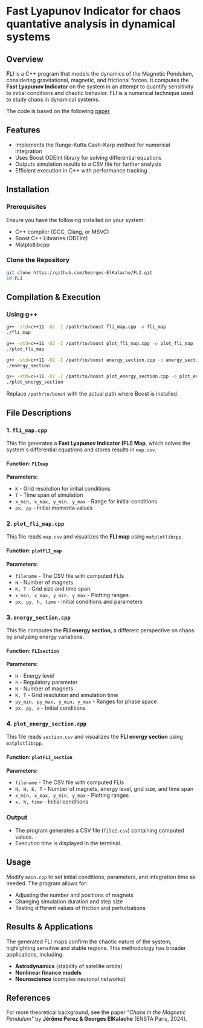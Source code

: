 # Fast Lyapunov Indicator for chaos quantative analysis in dynamical systems 

## Overview
**FLI** is a C++ program that models the dynamics of the Magnetic Pendulum, considering gravitational, magnetic, and frictional forces. It computes the **Fast Lyapunov Indicator** on the system in an attempt to quantify sensitivity to initial conditions and chaotic behavior. FLI is a numerical technique used to study chaos in dynamical systems.

The code is based on the following [paper]([https://pxl.to/3i6mt52k](https://github.com/Georges-ElKalache/chaos-quantative-analysis/blob/main/chaos%20in%20the%20magnetic%20pendulum_compressed.pdf))
## Features
- Implements the Runge-Kutta Cash-Karp method for numerical integration  
- Uses Boost ODEInt library for solving differential equations  
- Outputs simulation results to a CSV file for further analysis  
- Efficient execution in C++ with performance tracking  

## Installation

### Prerequisites
Ensure you have the following installed on your system:
- C++ compiler (GCC, Clang, or MSVC)
- Boost C++ Libraries (ODEInt)
- Matplotlibcpp

### Clone the Repository
```sh
git clone https://github.com/Georges-ElKalache/FLI.git
cd FLI
```

## Compilation & Execution

### Using g++
```sh
g++ -std=c++11 -O2 -I /path/to/boost fli_map.cpp -o fli_map
./fli_map

g++ -std=c++11 -O2 -I /path/to/boost plot_fli_map.cpp -o plot_fli_map
./plot_fli_map

g++ -std=c++11 -O2 -I /path/to/boost energy_section.cpp -o energy_section
./energy_section

g++ -std=c++11 -O2 -I /path/to/boost plot_energy_section.cpp -o plot_energy_section
./plot_energy_section
```
Replace `/path/to/boost` with the actual path where Boost is installed.

## File Descriptions

### 1. `fli_map.cpp`
This file generates a **Fast Lyapunov Indicator (FLI) Map**, which solves the system's differential equations and stores results in `map.csv`.

#### **Function: `FLImap`**
**Parameters:**
- `K` - Grid resolution for initial conditions
- `T` - Time span of simulation
- `x_min, x_max, y_min, y_max` - Range for initial conditions
- `px, py` - Initial momenta values

### 2. `plot_fli_map.cpp`
This file reads `map.csv` and visualizes the **FLI map** using `matplotlibcpp`.

#### **Function: `plotFLI_map`**
**Parameters:**
- `filename` - The CSV file with computed FLIs
- `N` - Number of magnets
- `K, T` - Grid size and time span
- `x_min, x_max, y_min, y_max` - Plotting ranges
- `px, py, h, time` - Initial conditions and parameters

### 3. `energy_section.cpp`
This file computes the **FLI energy section**, a different perspective on chaos by analyzing energy variations.

#### **Function: `FLIsection`**
**Parameters:**
- `H` - Energy level
- `h` - Regulatory parameter
- `N` - Number of magnets
- `K, T` - Grid resolution and simulation time
- `py_min, py_max, y_min, y_max` - Ranges for phase space
- `px, py, x` - Initial conditions

### 4. `plot_energy_section.cpp`
This file reads `section.csv` and visualizes the **FLI energy section** using `matplotlibcpp`.

#### **Function: `plotFLI_section`**
**Parameters:**
- `filename` - The CSV file with computed FLIs
- `N, H, K, T` - Number of magnets, energy level, grid size, and time span
- `x_min, x_max, y_min, y_max` - Plotting ranges
- `x, h, time` - Initial conditions

### Output
- The program generates a CSV file (`file2.csv`) containing computed values.
- Execution time is displayed in the terminal.


## Usage
Modify `main.cpp` to set initial conditions, parameters, and integration time as needed. The program allows for:
- Adjusting the number and positions of magnets
- Changing simulation duration and step size
- Testing different values of friction and perturbations

## Results & Applications
The generated FLI maps confirm the chaotic nature of the system, highlighting sensitive and stable regions. This methodology has broader applications, including:
- **Astrodynamics** (stability of satellite orbits)
- **Nonlinear finance models**
- **Neuroscience** (complex neuronal networks)


## References
For more theoretical background, see the paper *"Chaos in the Magnetic Pendulum"* by **Jérôme Perez & Georges ElKalache** (ENSTA Paris, 2024).

